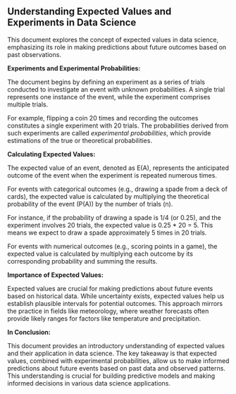 ## Understanding Expected Values and Experiments in Data Science

This document explores the concept of expected values in data science, emphasizing its role in making predictions about future outcomes based on past observations. 

**Experiments and Experimental Probabilities:**

The document begins by defining an experiment as a series of trials conducted to investigate an event with unknown probabilities. A single trial represents one instance of the event, while the experiment comprises multiple trials.

For example, flipping a coin 20 times and recording the outcomes constitutes a single experiment with 20 trials. The probabilities derived from such experiments are called *experimental probabilities*, which provide estimations of the true or theoretical probabilities.

**Calculating Expected Values:**

The expected value of an event, denoted as E(A), represents the anticipated outcome of the event when the experiment is repeated numerous times.

For events with categorical outcomes (e.g., drawing a spade from a deck of cards), the expected value is calculated by multiplying the theoretical probability of the event (P(A)) by the number of trials (n). 

For instance, if the probability of drawing a spade is 1/4 (or 0.25), and the experiment involves 20 trials, the expected value is 0.25 * 20 = 5. This means we expect to draw a spade approximately 5 times in 20 trials.

For events with numerical outcomes (e.g., scoring points in a game), the expected value is calculated by multiplying each outcome by its corresponding probability and summing the results.

**Importance of Expected Values:**

Expected values are crucial for making predictions about future events based on historical data. While uncertainty exists, expected values help us establish plausible intervals for potential outcomes. This approach mirrors the practice in fields like meteorology, where weather forecasts often provide likely ranges for factors like temperature and precipitation. 

**In Conclusion:**

This document provides an introductory understanding of expected values and their application in data science. The key takeaway is that expected values, combined with experimental probabilities, allow us to make informed predictions about future events based on past data and observed patterns. This understanding is crucial for building predictive models and making informed decisions in various data science applications. 
